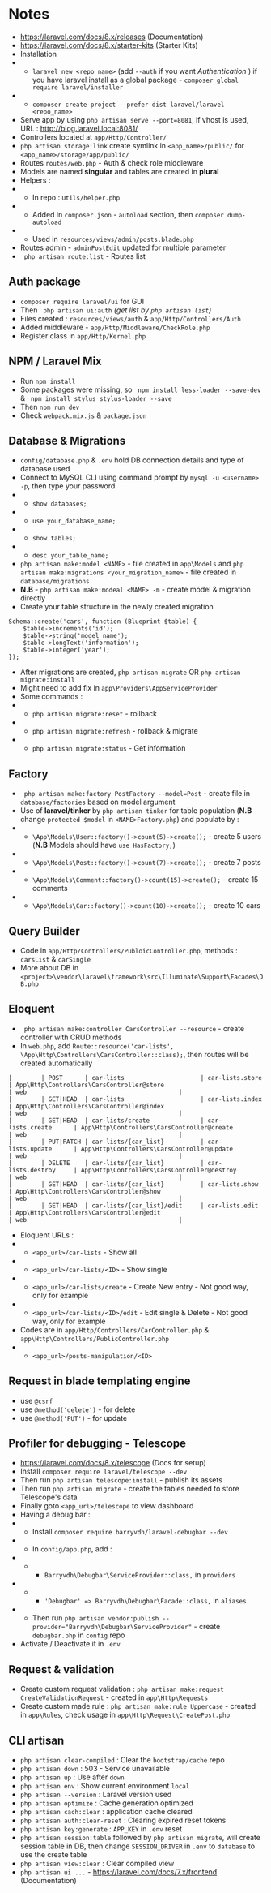 # Notes

- https://laravel.com/docs/8.x/releases (Documentation)
- https://laravel.com/docs/8.x/starter-kits (Starter Kits)
- Installation
- - `laravel new <repo_name>` (add `--auth` if you want *Authentication* ) if you have laravel install as a global package - `composer global require laravel/installer`
- - `composer create-project --prefer-dist laravel/laravel <repo_name>`
- Serve app by using `php artisan serve --port=8081`, if vhost is used, URL : http://blog.laravel.local:8081/
- Controllers located at `app/Http/Controller/`
- `php artisan storage:link` create symlink in `<app_name>/public/` for `<app_name>/storage/app/public/`
- Routes `routes/web.php` - Auth & check role middleware
- Models are named **singular** and tables are created in **plural**
- Helpers :
- - In repo : `Utils/helper.php`
- - Added in `composer.json` - `autoload` section, then `composer dump-autoload`
- - Used in `resources/views/admin/posts.blade.php`
- Routes admin - `adminPostEdit` updated for multiple parameter
- ` php artisan route:list` - Routes list

## Auth package

- `composer require laravel/ui` for GUI
- Then ` php artisan ui:auth` *(get list by `php artisan list`)*
- Files created : `resources/views/auth` & `app/Http/Controllers/Auth`
- Added middleware - `app/Http/Middleware/CheckRole.php`
- Register class in `app/Http/Kernel.php`

## NPM / Laravel Mix

- Run `npm install`
- Some packages were missing, so ` npm install less-loader --save-dev` & ` npm install stylus stylus-loader --save`
- Then `npm run dev`
- Check `webpack.mix.js` & `package.json`

## Database & Migrations

- `config/database.php` & `.env` hold DB connection details and type of database used
- Connect to MySQL CLI using command prompt by `mysql -u <username> -p`, then type your password.
- - `show databases;`
- - `use your_database_name;`
- - `show tables;`
- - `desc your_table_name;`
- `php artisan make:model <NAME>` - file created in `app\Models` and `php artisan make:migrations <your_migration_name>` - file created in `database/migrations`
- **N.B** - `php artisan make:modeal <NAME> -m` - create model & migration directly
- Create your table structure in the newly created migration

```
Schema::create('cars', function (Blueprint $table) {
    $table->increments('id');
    $table->string('model_name');
    $table->longText('information');
    $table->integer('year');
});
```
- After migrations are created, `php artisan migrate` OR `php artisan migrate:install`
- Might need to add fix in `app\Providers\AppServiceProvider`
- Some commands :
- - `php artisan migrate:reset` - rollback
- - `php artisan migrate:refresh` - rollback & migrate 
- - `php artisan migrate:status` - Get information

## Factory

- ` php artisan make:factory PostFactory --model=Post` - create file in `database/factories` based on model argument
- Use of **laravel/tinker** by `php artisan tinker` for table population (**N.B** change `protected $model` in `<NAME>Factory.php`) and populate by :
- - `\App\Models\User::factory()->count(5)->create();` - create 5 users (**N.B** Models should have `use HasFactory;`)
- - `\App\Models\Post::factory()->count(7)->create();` - create 7 posts
- - `\App\Models\Comment::factory()->count(15)->create();` - create 15 comments
- - `\App\Models\Car::factory()->count(10)->create();` - create 10 cars

## Query Builder

- Code in `app/Http/Controllers/PubloicController.php`, methods : `carsList` & `carSingle`
- More about DB in `<project>\vendor\laravel\framework\src\Illuminate\Support\Facades\DB.php`

## Eloquent

- ` php artisan make:controller CarsController --resource` - create controller with CRUD methods
- In `web.php`, add `Route::resource('car-lists', \App\Http\Controllers\CarsController::class);`, then routes will be created automatically
```
|        | POST      | car-lists                     | car-lists.store       | App\Http\Controllers\CarsController@store                              | web                                          |
|        | GET|HEAD  | car-lists                     | car-lists.index       | App\Http\Controllers\CarsController@index                              | web                                          |
|        | GET|HEAD  | car-lists/create              | car-lists.create      | App\Http\Controllers\CarsController@create                             | web                                          |
|        | PUT|PATCH | car-lists/{car_list}          | car-lists.update      | App\Http\Controllers\CarsController@update                             | web                                          |
|        | DELETE    | car-lists/{car_list}          | car-lists.destroy     | App\Http\Controllers\CarsController@destroy                            | web                                          |
|        | GET|HEAD  | car-lists/{car_list}          | car-lists.show        | App\Http\Controllers\CarsController@show                               | web                                          |
|        | GET|HEAD  | car-lists/{car_list}/edit     | car-lists.edit        | App\Http\Controllers\CarsController@edit                               | web                                          |
```
- Eloquent URLs :
- - `<app_url>/car-lists` - Show all
- - `<app_url>/car-lists/<ID>` - Show single
- - `<app_url>/car-lists/create` - Create New entry - Not good way, only for example
- - `<app_url>/car-lists/<ID>/edit` - Edit single & Delete - Not good way, only for example
- Codes are in `app/Http/Controllers/CarController.php` & `app\Http\Controllers/PublicController.php`
- - `<app_url>/posts-manipulation/<ID>`

## Request in blade templating engine

- use `@csrf`
- use `@method('delete')` - for delete
- use `@method('PUT')` - for update

## Profiler for debugging - Telescope

- https://laravel.com/docs/8.x/telescope (Docs for setup)
- Install `composer require laravel/telescope --dev`
- Then run `php artisan telescope:install` - publish its assets
- Then run `php artisan migrate` -  create the tables needed to store Telescope's data
- Finally goto `<app_url>/telescope` to view dashboard
- Having a debug bar : 
- - Install `composer require barryvdh/laravel-debugbar --dev`
- - In `config/app.php`, add :
- - - `Barryvdh\Debugbar\ServiceProvider::class,` in `providers`
- - - `'Debugbar' => Barryvdh\Debugbar\Facade::class,` in `aliases`
- - Then run `php artisan vendor:publish --provider="Barryvdh\Debugbar\ServiceProvider"` - create `debugbar.php` in `config` repo
- Activate / Deactivate it in `.env`

## Request & validation

- Create custom request validation : `php artisan make:request CreateValidationRequest` - created in `app\Http\Requests`
- Create custom made rule : `php artisan make:rule Uppercase` - created in `app\Rules`, check usage in `app\Http\Request\CreatePost.php`

## CLI artisan

- `php artisan clear-compiled` : Clear the `bootstrap/cache` repo
- `php artisan down` : 503 - Service unavailable
- `php artisan up` : Use after `down`
- `php artisan env` : Show current environment `local`
- `php artisan --version` : Laravel version used
- `php artisan optimize` : Cache generation optimized
- `php artisan cach:clear` : application cache cleared
- `php artisan auth:clear-reset` : Clearing expired reset tokens
- `php artisan key:generate` : `APP_KEY` in `.env` reset
- `php artisan session:table` followed by `php artisan migrate`, will create session table in DB, then change `SESSION_DRIVER` in `.env` to `database` to use the create table
- `php artisan view:clear` : Clear compiled view
- `php artisan ui ...` - https://laravel.com/docs/7.x/frontend (Documentation)
